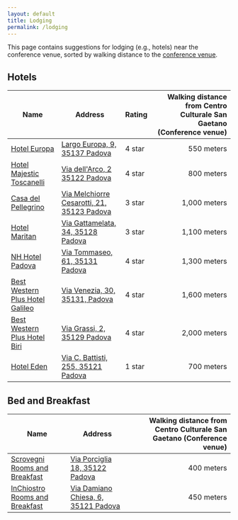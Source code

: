 ```yaml
---
layout: default
title: Lodging
permalink: /lodging
---
```


This page contains suggestions for lodging (e.g., hotels) near the
conference venue, sorted by walking distance to the [conference venue](venue).

## Hotels

| Name                                                                                                                                                                                                                                                                                                                                                                                                                        | Address                                                                             | Rating | Walking distance from Centro Culturale San Gaetano (Conference venue) |
|-----------------------------------------------------------------------------------------------------------------------------------------------------------------------------------------------------------------------------------------------------------------------------------------------------------------------------------------------------------------------------------------------------------------------------|-------------------------------------------------------------------------------------|--------|----------------------------------------------------------------------:|
| [Hotel Europa](https://www.hoteleuropapd.it/)                                                                                                                                                                                                                                                                                                                                                                               | [Largo Europa, 9, 35137 Padova](https://goo.gl/maps/zJskZ5xNyAbg1K2g8)              | 4 star |                                                            550 meters |
| [Hotel Majestic Toscanelli](https://www.toscanelli.com/?campaign=CA002630&campaignb&d=30d-xppc&partner=FB-PACK-PPC-15&campaignId=628900441%7C31875850938%7Ckwd-kwd-10430576414%7CCA002630%7C&device=c&network=google&gclid=CjwKCAiAk--dBhABEiwAchIwkUhJejs6m43IJG8EebClefNvW79k1QBl3V1IM4lCZr5IRzuLGXsymRoCpy0QAvD_BwE&clickid=CjwKCAiAk--dBhABEiwAchIwkUhJejs6m43IJG8EebClefNvW79k1QBl3V1IM4lCZr5IRzuLGXsymRoCpy0QAvD_BwE) | [Via dell'Arco, 2 35122 Padova](https://goo.gl/maps/dPZdQdKXMj2AmYG89)              | 4 star |                                                            800 meters |
| [Casa del Pellegrino](https://www.casadelpellegrino.com/it/index.html)                                                                                                                                                                                                                                                                                                                                                      | [Via Melchiorre Cesarotti, 21, 35123 Padova](https://goo.gl/maps/hbm4A1Vm5mZm5mM36) | 3 star |                                                          1,000 meters |
| [Hotel Maritan](https://www.hotelmaritan.it/)                                                                                                                                                                                                                                                                                                                                                                               | [Via Gattamelata, 34, 35128 Padova](https://goo.gl/maps/nMp7aPmbbih6uMReA)          | 3 star |                                                          1,100 meters |
| [NH Hotel Padova](https://www.nh-hotels.it/hotel/nh-padova?utm_campaign=local-gmb&utm_medium=organic_search&utm_source=google_gmb&utm_term=langtest)                                                                                                                                                                                                                                                                        | [Via Tommaseo, 61, 35131 Padova](https://goo.gl/maps/ThLJKFqT7m5dqedo9)             | 4 star |                                                          1,300 meters |
| [Best Western Plus Hotel Galileo](https://www.hotelgalileopadova.it/)                                                                                                                                                                                                                                                                                                                                                       | [Via Venezia, 30, 35131, Padova](https://goo.gl/maps/R5Xbt1y2wod8FYks5)             | 4 star |                                                          1,600 meters | 
| [Best Western Plus Hotel Biri](https://www.hotelbiri.com/)                                                                                                                                                                                                                                                                                                                                                                  | [Via Grassi, 2, 35129 Padova](https://goo.gl/maps/bdj25apttR5F67Wk8)                | 4 star |                                                          2,000 meters |
| [Hotel Eden](https://www.hoteledenpadova.it/)                                                                                                                                                                                                                                                                                                                                                                               | [Via C. Battisti, 255, 35121 Padova](https://goo.gl/maps/UwyFygRfcFaFaaJe9)         | 1 star |                                                            700 meters | 

## Bed and Breakfast

| Name                                                                                            | Address                                                                             | Walking distance from Centro Culturale San Gaetano (Conference venue) |
|-------------------------------------------------------------------------------------------------|-------------------------------------------------------------------------------------|----------------------------------------------------------------------:|
| [Scrovegni Rooms and Breakfast](http://www.bebscrovegni.it)                                     | [Via Porciglia 18, 35122 Padova](https://goo.gl/maps/25UWtNrXmXrB3htw7)             |                                                            400 meters |
| [InChiostro Rooms and Breakfast](https://hotelmania.net/hotel/padua/inchiostro-roomsbreakfast/) | [Via Damiano Chiesa, 6, 35121 Padova](https://goo.gl/maps/fUmUSV5wTDL8fMHa8)        |                                                            450 meters |
